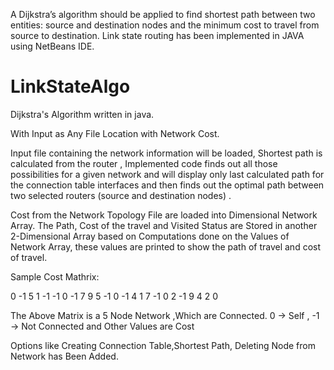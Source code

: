 A Dijkstra’s algorithm should be applied to find shortest path between two entities: source and destination nodes and the minimum cost to travel from source to destination. Link state routing has been implemented in JAVA using NetBeans IDE.


# LinkStateAlgo
Dijkstra's Algorithm written in java.

With Input as Any File Location with Network Cost.

Input file containing the network information will be loaded, Shortest path is calculated from the router , Implemented code finds out all those possibilities for a given network and will display only last calculated path for the connection table interfaces and then finds out the optimal path between two selected routers (source and destination nodes) .

Cost from the Network Topology File are loaded into Dimensional Network Array. The Path, Cost of the travel and Visited Status are Stored in another 2-Dimensional Array based on Computations done on the Values of Network Array, these values are printed to show the path of travel and cost of travel.


Sample Cost Mathrix:

0 -1 5 1 -1
-1 0 -1 7 9
5 -1 0 -1 4
1 7 -1 0 2
-1 9 4 2 0

The Above Matrix is a 5 Node Network ,Which are Connected.
0 -> Self , -1 -> Not Connected and Other Values are Cost

Options like Creating Connection Table,Shortest Path, Deleting Node from Network has Been Added.
